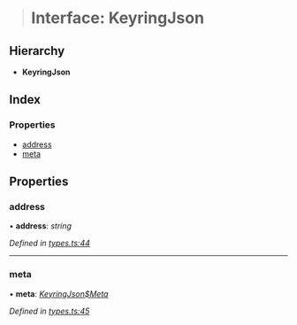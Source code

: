 > # Interface: KeyringJson

## Hierarchy

* **KeyringJson**

## Index

### Properties

* [address](_types_.keyringjson.md#address)
* [meta](_types_.keyringjson.md#meta)

## Properties

###  address

• **address**: *string*

*Defined in [types.ts:44](https://github.com/polkadot-js/ui/blob/eb4035e/packages/ui-keyring/src/types.ts#L44)*

___

###  meta

• **meta**: *[KeyringJson$Meta](_types_.keyringjson_meta.md)*

*Defined in [types.ts:45](https://github.com/polkadot-js/ui/blob/eb4035e/packages/ui-keyring/src/types.ts#L45)*